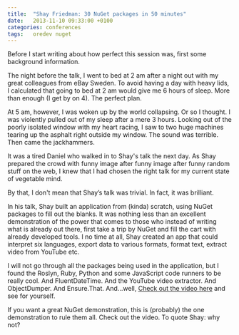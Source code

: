 ```yaml
---
title:  "Shay Friedman: 30 NuGet packages in 50 minutes"
date: 	2013-11-10 09:33:00 +0100
categories: conferences
tags: 	oredev nuget
---
```



Before I start writing about how perfect this session was, first some background
information.

The night before the talk, I went to bed at 2 am after a night out with my great
colleagues from eBay Sweden. To avoid having a day with heavy lids, I calculated
that going to bed at 2 am would give me 6 hours of sleep. More than enough (I get
by on 4). The perfect plan.

At 5 am, however, I was woken up by the world collapsing. Or so I thought. I was
violently pulled out of my sleep after a mere 3 hours. Looking out of the poorly
isolated window with my heart racing, I saw to two huge machines tearing up the
asphalt right outside my window. The sound was terrible. Then came the jackhammers.

It was a tired Daniel who walked in to Shay's talk the next day. As Shay prepared
the crowd with funny image after funny image after funny random stuff on the web,
I knew that I had chosen the right talk for my current state of vegetable mind.

By that, I don't mean that Shay’s talk was trivial. In fact, it was brilliant.

In his talk, Shay built an application from (kinda) scratch, using NuGet packages
to fill out the blanks. It was nothing less than an excellent demonstration of the
power that comes to those who instead of writing what is already out there, first
take a trip by NuGet and fill the cart with already developed tools. I no time at
all, Shay created an app that could interpret six languages, export data to various
formats, format text, extract video from YouTube etc.

I will not go through all the packages being used in the application, but I found
the Roslyn, Ruby, Python and some JavaScript code runners to be really cool. And
FluentDateTime. And the YouTube video extractor. And ObjectDumper. And Ensure.That.
And...well, [Check out the video here](http://oredev.org/oredev2013/2013/videos.html)
and see for yourself.

If you want a great NuGet demonstration, this is (probably) the one demonstration
to rule them all. Check out the video. To quote Shay: why not? 